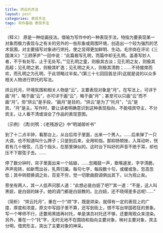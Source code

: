 ```yaml
---
title: 烘云托月法
layout: post
categories: 表现手法
tags: 写作基础 表现手法
---
```


〔释义〕 原是一种绘画技法。借喻为写作中的一种表现手法，特指为要表现某一对象而极力表现与之有关的另外的一些形象或周围环境，创造出一个较为强烈的艺术氛围，对主要描写对象进行烘托，使之显得更加鲜明、生动。毛宗岗在评论《三国演义》“三顾茅庐”一回中说：“此篇极写孔明，而篇中却无孔明。盖善写妙人者，不于有处写，止于无处写。”“见孔明之童，则极其古淡；见孔明之友，则极其高超；见孔明之弟，则极其旷逸；见孔明之夫人，则极其清韵；……不待接席而欢，而孔明之为孔明，于此领略过半矣。”(第三十七回回首总评)这就是说的以众多相关人物进行烘托的写法。

烘云托月，环境氛围和相关人物是“云”，主要表现对象是“月”。在写法上，可详于画“月”，略于画“云”，亦可详于画“云”，略于画“月”；甚至可以只画“云”而不画“月”。但“烘云”是手段，“画月”是目的，“烘云”是为了“托月”，“云”是宾，“月”是主。写作时，要让读者明确意识到这种表现指向，不能喧宾夺主，不分宾主，让人看不清或误会了作品的表现意图。

〔示例〕 (清)刘鹗：《老残游记》中“明湖居听书”

到了十二点半钟，看那台上，从台后帘子里面，出来一个男人。……后来弹了一只大调，也不知道叫什么牌子；只是到后来，全用轮指。那抑扬顿挫，入耳动听，恍若有几十根弦，几百个指头，在那里弹似的。这时台下叫好的声音不绝于耳，却也压不下那弦子去。……

停了数分钟时，帘子里面出来一个姑娘，……忽羯鼓一声，歌喉遽发，字字清脆，声声宛转，如新莺出谷，乳燕归巢。每句七字，每段数十句，或缓或急，忽高忽低；其中转腔换调之处，百变不穷，觉一切歌曲腔调俱出其下，以为观止矣。

旁坐有两人，其一人低声问那人道：“此想必是白妞了吧?”其一道：“不是，这人叫黑妞，是白妞的妹子。她的调门都是白妞教的。比白妞，还不晓得差多远呢!……”

〔简析〕 “烘云托月”，重在一个“烘”字，既是烘染，就得有一定的表现上的广度、厚度和浓度，原文中写园子里不算，还写到街上，恨不写出举国若狂的景象。写一个琴师不行，还要用黑妞再衬托，单是演员衬托还不够，还要用观众来渲染。另外，重在一个“托”字，无时无地不在围绕和指向主要对象，映衬主要对象，宾主分明，借宾形主，突出了主要对象的神采。 